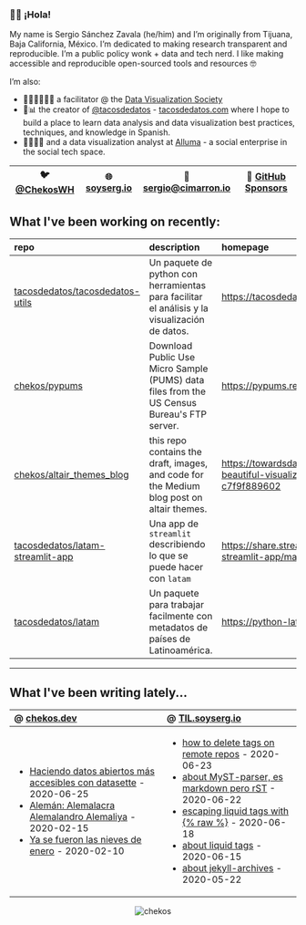 ### 👋🏼 ¡Hola! 

My name is Sergio Sánchez Zavala (he/him) and I’m originally from Tijuana, Baja California, México. I’m dedicated to making research transparent and reproducible. I’m a public policy wonk + data and tech nerd. I like making accessible and reproducible open-sourced tools and resources 🤓

I’m also:

- 🧑🏼‍🎨🧑🏼‍🏫 a facilitator @ the [Data Visualization Society](https://datavisualizationsociety.com/)
- 🌮📊 the creator of [@tacosdedatos](https://twitter.com/tacosdedatos/) - [tacosdedatos.com](https://tacosdedatos.com/) where I hope to build a place to learn data analysis and data visualization best practices, techniques, and knowledge in Spanish.
- 🧑🏼‍🔬🎨 and a data visualization analyst at [Alluma](https://alluma.org/) - a social enterprise in the social tech space.

| 🐦 [@ChekosWH](https://www.twitter.com/chekoswh/) | 🌐 [soyserg.io](https://soyserg.io/) | 📧 sergio@cimarron.io | 💓 [GitHub Sponsors](https://github.com/sponsors/chekos) | 
|---|---|---|---|

## What I've been working on recently:
<!-- most_recent_repos -->
| repo                                                                                    | description                                                                                   | homepage                                                                                            |
|:----------------------------------------------------------------------------------------|:----------------------------------------------------------------------------------------------|:----------------------------------------------------------------------------------------------------|
| [tacosdedatos/tacosdedatos-utils](https://github.com/tacosdedatos/tacosdedatos-utils)   | Un paquete de python con herramientas para facilitar el análisis y la visualización de datos. | https://tacosdedatos-utils.rtfd.io                                                                  |
| [chekos/pypums](https://github.com/chekos/pypums)                                       | Download Public Use Micro Sample (PUMS) data files from the US Census Bureau's FTP server.    | https://pypums.readthedocs.io                                                                       |
| [chekos/altair_themes_blog](https://github.com/chekos/altair_themes_blog)               | this repo contains the draft, images, and code for the Medium blog post on altair themes.     | https://towardsdatascience.com/consistently-beautiful-visualizations-with-altair-themes-c7f9f889602 |
| [tacosdedatos/latam-streamlit-app](https://github.com/tacosdedatos/latam-streamlit-app) | Una app de `streamlit` describiendo lo que se puede hacer con `latam`                         | https://share.streamlit.io/tacosdedatos/latam-streamlit-app/main/latam-app.py                       |
| [tacosdedatos/latam](https://github.com/tacosdedatos/latam)                             | Un paquete para trabajar facilmente con metadatos de países de Latinoamérica.                 | https://python-latam.readthedocs.io                                                                 |
<!-- most_recent_repos -->
***
## What I've been writing lately...
<!-- most_recent_entries -->

|  @ [chekos.dev](https://chekos.dev/)   |   @ [TIL.soyserg.io](https://til.soyserg.io/) |
|:---------------------------------------|:----------------------------------------------|
|         <ul><li>[Haciendo datos abiertos más accesibles con datasette](https://chekos.dev/datasette/datos%20abiertos/2020/06/25/haciendo-datos-abiertos-mas-accesibles-con-datasette/) - 2020-06-25<li>[Alemán: Alemalacra Alemalandro Alemaliya](https://chekos.dev/hip-hop/aleman/2020/02/15/aleman-alemaniaco-alemalandro-alemaliya/) - 2020-02-15<li>[Ya se fueron las nieves de enero](https://chekos.dev/personal/2020/02/10/las-nieves-de-enero/) - 2020-02-10</ul>         |             <ul><li>[how to delete tags on remote repos](https://til.soyserg.io/deleting-remote-tags-on-git/) - 2020-06-23<li>[about MyST-parser, es markdown pero rST](https://til.soyserg.io/about-myst-parser/) - 2020-06-22<li>[escaping liquid tags with {% raw %}](https://til.soyserg.io/escaping-liquid-tags/) - 2020-06-18<li>[about liquid tags](https://til.soyserg.io/liquid-tags-cheasheet/) - 2020-06-15<li>[about jekyll-archives](https://til.soyserg.io/jekyll-archives/) - 2020-05-22</ul>            |

<!-- most_recent_entries -->

<p align="center"> <img src="https://github-readme-stats.vercel.app/api?username=chekos&show_icons=true" alt="chekos" /> </p>
